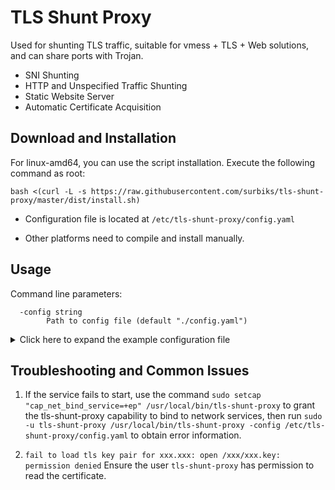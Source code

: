 # TLS Shunt Proxy

Used for shunting TLS traffic, suitable for vmess + TLS + Web solutions, and can share ports with Trojan.
* SNI Shunting
* HTTP and Unspecified Traffic Shunting
* Static Website Server
* Automatic Certificate Acquisition

## Download and Installation
For linux-amd64, you can use the script installation. Execute the following command as root:
```shell
bash <(curl -L -s https://raw.githubusercontent.com/surbiks/tls-shunt-proxy/master/dist/install.sh)
```
* Configuration file is located at `/etc/tls-shunt-proxy/config.yaml`

* Other platforms need to compile and install manually.

## Usage
Command line parameters:
```
  -config string
        Path to config file (default "./config.yaml")
```

<details>
  <summary>Click here to expand the example configuration file</summary>
  
```yml
# listen: Listening address
listen: 0.0.0.0:443

# redirecthttps: Listening for an address, HTTP requests sent to this address will be redirected to HTTPS
redirecthttps: 0.0.0.0:80

# inboundbuffersize: Inbound buffer size in KB, default is 4
# With the same throughput and connection count, a larger buffer consumes more memory and less CPU time. A large cache may increase latency in cases of low network throughput.
inboundbuffersize: 4

# outboundbuffersize: Outbound buffer size in KB, default is 32
outboundbuffersize: 32

# vhosts: Divided into multiple virtual hosts based on the TLS SNI extension
vhosts:

    # name corresponds to the server name in the TLS SNI extension
  - name: vmess.example.com

    # tlsoffloading: Unload TLS, true to unload, which can identify HTTP traffic, suitable for vmess over TLS and HTTP over TLS (HTTPS) shunting, etc.
    tlsoffloading: true

    # managedcert: Manage certificates, when enabled, will automatically acquire a certificate from Let's Encrypt. To get issued, it must listen on port 443 according to Let's Encrypt requirements.
    # When enabled, the cert and key set certificates are invalid; when disabled, the cert and key configured certificates will be used.
    managedcert: false

    # keytype: Key pair type generated when managedcert is enabled. Supported options: ed25519, p256, p384, rsa2048, rsa4096, rsa8192
    keytype: p256

    # cert: Path to the TLS certificate,
    cert: /etc/ssl/vmess.example.com.pem

    # key: Path to the TLS private key
    key: /etc/ssl/vmess.example.com.key

    # alpn: ALPN, separate multiple next protocols with ","
    alpn: h2,http/1.1

    # protocols: Specify TLS protocol version in the format min,max, available values are tls12 (default min), tls13 (default max)
    # If min and max are the same, you only need to write it once.
    # tls12 only supports FS and AEAD cipher suites.
    protocols: tls12,tls13

    # http: Handling of identified HTTP traffic
    http:

      # paths: Shunt based on HTTP request paths, matching from top to bottom. If no matches are found, the HTTP handler will be used.
      # path: Requests with this string prefix will apply this handler
        - path: /vmess/ws/
          handler: proxyPass
          args: 127.0.0.1:40000

          # path: HTTP/2 requests will be recognized as *
        - path: "*"
          handler: proxyPass
          args: 127.0.0.1:40003

        - path: /static/

          # trimprefix: Trim the prefix, when handing HTTP traffic to the handler, it will trim the prefix from the path.
          # For example, it will trim /static/logo.jpg to /logo.jpg
          trimprefix: /static

          handler: fileServer
          args: /var/www/static

      # handler: fileServer will serve a static website
      # fileServer supports h2c. If using fileServer to handle HTTP, and no paths are set, alpn can enable h2.
      handler: fileServer

      # args: Path to the static website files
      args: /var/www/html
      
    # HTTP/2 request handling method. When this is set, the path: "*" setup in HTTP will be invalid.
    http2:
      - path: /
        handler: fileServer
        args: /var/www/rayfantasy
      - path: /vmess
        handler: proxyPass
        # Currently, only targets accepting h2c are supported.
        args: h2c://localhost:40002

    # trojan: Handling method for Trojan protocol traffic
    trojan:
      handler: proxyPass
      args: 127.0.0.1:4430

    # default: Handling method for other traffic
    default:

      # handler: proxyPass will forward traffic to another address
      handler: proxyPass

      # args: Target address for forwarding
      args: 127.0.0.1:40001

      # args: Supports passing the source address to the backend through Proxy Protocol, currently only supports v1
      # args: 127.0.0.1:40001;proxyProtocol

      # args: You can also use a domain socket
      # args: unix:/path/to/ds/file

  - name: trojan.example.com

    # tlsoffloading: Unload TLS, false to not unload, directly handle TLS traffic, suitable for Trojan-GFW, etc.
    tlsoffloading: false

    # default: When tlsoffloading is disabled, there are currently no recognition methods, and all are handled as other traffic.
    default:
      handler: proxyPass
      args: 127.0.0.1:8443

```
</details>

## Troubleshooting and Common Issues
1. If the service fails to start, use the command `sudo setcap "cap_net_bind_service=+ep" /usr/local/bin/tls-shunt-proxy` to grant the tls-shunt-proxy capability to bind to network services, then run `sudo -u tls-shunt-proxy /usr/local/bin/tls-shunt-proxy -config /etc/tls-shunt-proxy/config.yaml` to obtain error information.

2. `fail to load tls key pair for xxx.xxx: open /xxx/xxx.key: permission denied` Ensure the user `tls-shunt-proxy` has permission to read the certificate.